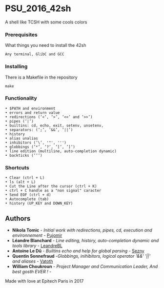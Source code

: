 # PSU_2016_42sh

A shell like TCSH with some cools colors 

### Prerequisites

What things you need to install the 42sh

```
Any terminal, GlibC and GCC
```

### Installing

There is a Makefile in the repository

```
make
```

### Functionality

```
• $PATH and environment
• errors and return value
• redirections (’<’, ’>’, ’<<’ and ’>>’)
• pipes (’|’)
• builtins: cd, echo, exit, setenv, unsetenv,
• separators: (’;’, ’&&’, ’||’)
• history
• alias unalias
• inhibitors (’\’, '"', ''')
• globbings (’*’, ’?’, ’[’, ’]’)
• line edition (multiline, auto-completion dynamic)
• backticks (’‘’)
```

### Shortcuts

```
• Clear (ctrl + L)
• ls (alt + L)
• Cut the Line after the cursor (ctrl + K)
• ctrl + C handle as a "non signal" caracter
• Send EOF (ctrl + d)
• Autocomplete (tab)
• history (UP_KEY and DOWN_KEY)
```

## Authors

* **Nikola Tomic** - *Initial work with redirections, pipes, cd, execution and environnement* - [Pujomir](https://github.com/Pujomir)
* **Léandre Blanchard** - *Line editing, history, auto-completion dynamic and tools library* - [LeandreBL](https://github.com/LeandreBl)
* **Antoine Le Dû** - *Builtins echo and help for global parsing* - [Sezny](https://github.com/sezny)
* **Quentin Sonnefraud** -*Globbings, inihibitors, logical operator '&&' '||' and aliases* - [Vatoth](https://github.com/Vatoth)
* **William Choukroun** - *Project Manager and Communication Leader, And best gosth EVER !* - 

Made with love at Epitech Paris in 2017
